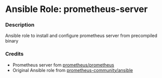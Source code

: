 # Ansible Role: prometheus-server
### Description
Ansible role to install and configure prometheus server from precompiled binary
### Credits
- Prometheus server fom [prometheus/prometheus](https://github.com/prometheus/prometheus)
- Original Ansible role from [prometheus-community/ansible](https://github.com/prometheus-community/ansible)
